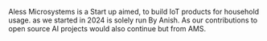 
Aless Microsystems is a Start up aimed, 
to build IoT products for household usage.
as we started in 2024 is solely run By Anish.
As our contributions to open source AI projects
would also continue but from AMS.
